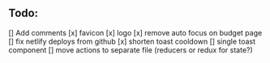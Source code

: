 ## Todo: 
[] Add comments
[x] favicon
[x] logo
[x] remove auto focus on budget page
[] fix netlify deploys from github
[x] shorten toast cooldown
[] single toast component
[] move actions to separate file (reducers or redux for state?)
